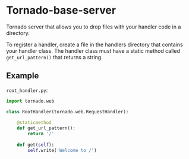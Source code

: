# Tornado-base-server

Tornado server that allows you to drop files with your handler code in a directory.

To register a handler, create a file in the handlers directory that contains your handler class. The handler class must have a static method called `get_url_pattern()` that returns a string.

## Example

`root_handler.py`:

```python
import tornado.web

class RootHandler(tornado.web.RequestHandler):
	
	@staticmethod
	def get_url_pattern():
		return '/'
		
	def get(self):
		self.write('Welcome to /')
```